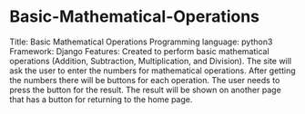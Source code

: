 # Basic-Mathematical-Operations
Title: Basic Mathematical Operations
Programming language: python3
Framework: Django
Features: Created to perform basic mathematical operations (Addition, Subtraction, Multiplication, and Division). The site will ask the user to enter the numbers for mathematical operations. After getting the numbers there will be buttons for each operation. The user needs to press the button for the result. The result will be shown on another page that has a button for returning to the home page.
